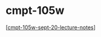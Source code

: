 # cmpt-105w

[[cmpt-105w-sept-20-lecture-notes]]


[//begin]: # "Autogenerated link references for markdown compatibility"
[cmpt-105w-sept-20-lecture-notes]: cmpt-105w-sept-20-lecture-notes "cmpt-105w-sept-20-lecture-notes"
[//end]: # "Autogenerated link references"